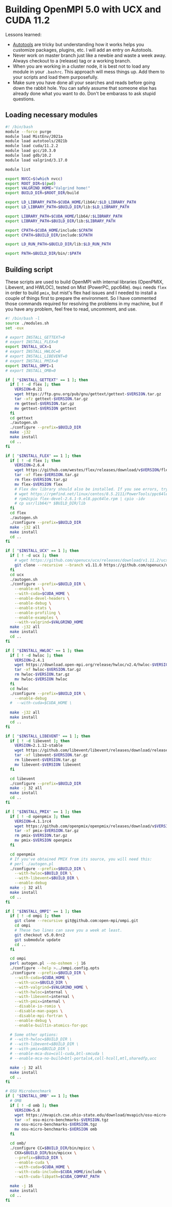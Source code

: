 # Building OpenMPI 5.0 with UCX and CUDA 11.2

Lessons learned:

- [Autotools](https://www.gnu.org/software/automake/manual/html_node/Autotools-Introduction.html) are tricky but understanding how it works helps you customize packages, plugins, etc. I will add an entry on Autotools.
- Never work on master branch just like a newbie and waste a week away. Always checkout to a (release) tag or a working branch.
- When you are working in a cluster node, it is best not to load any module in your `.bashrc`. This approach will mess things up. Add them to your scripts and load them purposefully.
- Make sure you have done all your searches and reads before going down the rabbit hole. You can safely assume that someone else has already done what you want to do. Don't be embarass to ask stupid questions.

## Loading necessary modules

```bash
#! /bin/bash
module --force purge
module load MistEnv/2021a
module load autotools/2021b
module load cuda/11.2.2
module load gcc/10.3.0
module load gdb/10.2
module load valgrind/3.17.0

module list

export NVCC=$(which nvcc)
export ROOT_DIR=$(pwd)
export VALGRIND_HOME="Valgrind home!"
export BUILD_DIR=$ROOT_DIR/build

export LD_LIBRARY_PATH=$CUDA_HOME/lib64/:$LD_LIBRARY_PATH
export LD_LIBRARY_PATH=$BUILD_DIR/lib:$LD_LIBRARY_PATH

export LIBRARY_PATH=$CUDA_HOME/lib64/:$LIBRARY_PATH
export LIBRARY_PATH=$BUILD_DIR/lib:$LIBRARY_PATH

export CPATH=$CUDA_HOME/include:$CPATH
export CPATH=$BUILD_DIR/include:$CPATH

export LD_RUN_PATH=$BUILD_DIR/lib:$LD_RUN_PATH

export PATH=$BUILD_DIR/bin/:$PATH
```

## Building script

These scripts are used to build OpenMPI with internal libraries (OpenPMIX, Libevent, and HWLOC), tested on Mist (PowerPC, ppc64le).
`Ompi` needs `flex` in order to build `pmix`, but mist's flex had issues and I needed to install a couple of things first to prepare the environment.
So I have commented those commands required for resolving the problems in my machine, but if you have any problem, feel free to read, uncomment, and use.

```bash
#! /bin/bash -l
source ./modules.sh
set -eux

# export INSTALL_GETTEXT=0
# export INSTALL_FLEX=0
export INSTALL_UCX=1
# export INSTALL_HWLOC=0
# export INSTALL_LIBEVENT=0
# export INSTALL_PMIX=0
export INSTALL_OMPI=1
# export INSTALL_OMB=0

if [ "$INSTALL_GETTEXT" == 1 ]; then
  if [ ! -d flex ]; then
    VERSION=0.21
    wget https://ftp.gnu.org/pub/gnu/gettext/gettext-$VERSION.tar.gz
    tar -xfz gettext-$VERSION.tar.gz
    rm gettext-$VERSION.tar.gz
    mv gettext-$VERSION gettext
  fi
  cd gettext
  ./autogen.sh
  ./configure --prefix=$BUILD_DIR
  make -j32
  make install
  cd ..
fi

if [ "$INSTALL_FLEX" == 1 ]; then
  if [ ! -d flex ]; then
    VERSION=2.6.4
    wget https://github.com/westes/flex/releases/download/v$VERSION/flex-$VERSION.tar.gz
    tar -xf flex-$VERSION.tar.gz
    rm flex-$VERSION.tar.gz
    mv flex-$VERSION flex
    # Flex dev library should also be installed. If you see errors, try these:
    # wget https://rpmfind.net/linux/centos/8.5.2111/PowerTools/ppc64le/os/Packages/flex-devel-2.6.1-9.el8.ppc64le.rpm
    # rpm2cpio flex-devel-2.6.1-9.el8.ppc64le.rpm | cpio -idv
    # cp usr/lib64/* $BUILD_DIR/lib
  fi
  cd flex
  ./autogen.sh
  ./configure --prefix=$BUILD_DIR
  make -j32 all
  make install
  cd ..
fi

if [ "$INSTALL_UCX" == 1 ]; then
  if [ ! -d ucx ]; then
    # wget https://github.com/openucx/ucx/releases/download/v1.11.2/ucx-1.11.2.tar.gz
    git clone --recursive --branch v1.11.0 https://github.com/openucx/ucx.git
  fi
  cd ucx
  ./autogen.sh
  ./configure --prefix=$BUILD_DIR \
    --enable-mt \
    --with-cuda=$CUDA_HOME \
    --enable-devel-headers \
    --enable-debug \
    --enable-stats \
    --enable-profiling \
    --enable-examples \
    --with-valgrind=$VALGRIND_HOME
  make -j32 all
  make install
  cd ..
fi

if [ "$INSTALL_HWLOC" == 1 ]; then
  if [ ! -d hwloc ]; then
    VERSION=2.4.1
    wget https://download.open-mpi.org/release/hwloc/v2.4/hwloc-$VERSION.tar.gz
    tar -xf hwloc-$VERSION.tar.gz
    rm hwloc-$VERSION.tar.gz
    mv hwloc-$VERSION hwloc
  fi
  cd hwloc
  ./configure --prefix=$BUILD_DIR \
    --enable-debug
  #  --with-cuda=$CUDA_HOME \
  
  make -j32 all
  make install
  cd ..
fi

if [ "$INSTALL_LIBEVENT" == 1 ]; then
  if [ ! -d libevent ]; then
    VERSION=2.1.12-stable
    wget https://github.com/libevent/libevent/releases/download/release-$VERSION/libevent-$VERSION.tar.gz
    tar -xf libevent-$VERSION.tar.gz
    rm libevent-$VERSION.tar.gz
    mv libevent-$VERSION libevent
  fi

  cd libevent
  ./configure --prefix=$BUILD_DIR
  make -j 32 all
  make install
  cd ..
fi

if [ "$INSTALL_PMIX" == 1 ]; then
  if [ ! -d openpmix ]; then
    VERSION=4.1.1rc4
    wget https://github.com/openpmix/openpmix/releases/download/v$VERSION/pmix-$VERSION.tar.gz
    tar -xf pmix-$VERSION.tar.gz
    rm pmix-$VERSION.tar.gz
    mv pmix-$VERSION openpmix
  fi

  cd openpmix
  # If you've obtained PMIX from its source, you will need this:
  # perl ./autogen.pl
  ./configure --prefix=$BUILD_DIR \
    --with-hwloc=$BUILD_DIR \
    --with-libevent=$BUILD_DIR \
    --enable-debug
  make -j 32 all
  make install
  cd ..
fi

if [ "$INSTALL_OMPI" == 1 ]; then
  if [ ! -d ompi ]; then
    git clone --recursive git@github.com:open-mpi/ompi.git
    cd ompi
    # These two lines can save you a week at least.
    git checkout v5.0.0rc2
    git submodule update
    cd ..
  fi

  cd ompi
  perl autogen.pl --no-oshmem -j 16
  ./configure --help >../ompi.config.opts
  ./configure --prefix=$BUILD_DIR \
    --with-cuda=$CUDA_HOME \
    --with-ucx=$BUILD_DIR \
    --with-valgrind=$VALGRIND_HOME \
    --with-hwloc=internal \
    --with-libevent=internal \
    --with-pmix=internal \
    --disable-io-romio \
    --disable-man-pages \
    --disable-mpi-fortran \
    --enable-debug \
    --enable-builtin-atomics-for-ppc

  # Some other options:
  # --with-hwloc=$BUILD_DIR \
  # --with-libevent=$BUILD_DIR \
  # --with-pmix=$BUILD_DIR \
  # --enable-mca-dso=coll-cuda,btl-smcuda \
  # --enable-mca-no-build=btl-portals4,coll-hcoll,mtl,sharedfp,ucc

  make -j 32 all
  make install
  cd ..
fi

# OSU Microbenchmark 
if [ "$INSTALL_OMB" == 1 ]; then
  # OMB
  if [ ! -d omb ]; then
    VERSION=5.8
    wget https://mvapich.cse.ohio-state.edu/download/mvapich/osu-micro-benchmarks-$VERSION.tgz
    tar -xf osu-micro-benchmarks-$VERSION.tgz
    rm osu-micro-benchmarks-$VERSION.tgz
    mv osu-micro-benchmarks-$VERSION omb
  fi

  cd omb/
  ./configure CC=$BUILD_DIR/bin/mpicc \
    CXX=$BUILD_DIR/bin/mpicxx \
    --prefix=$BUILD_DIR \
    --enable-cuda \
    --with-cuda=$CUDA_HOME \
    --with-cuda-include=$CUDA_HOME/include \
    --with-cuda-libpath=$CUDA_COMPAT_PATH

  make -j 16
  make install
  cd ..
fi
```
